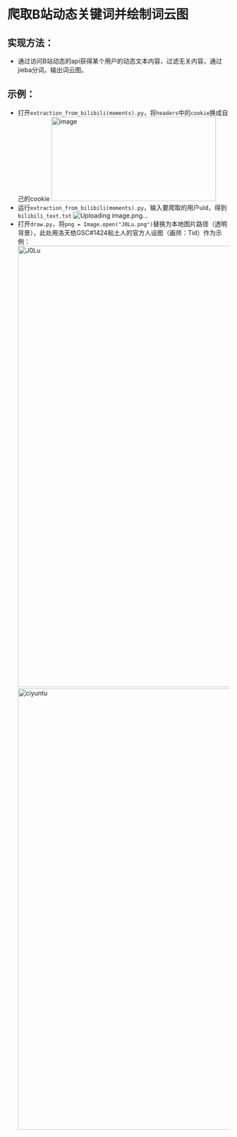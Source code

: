# 爬取B站动态关键词并绘制词云图
## 实现方法：
- 通过访问B站动态的api获得某个用户的动态文本内容，过滤无关内容，通过jieba分词，输出词云图。
## 示例：
- 打开`extraction_from_bilibili(moments).py`，将`headers`中的`cookie`换成自己的cookie
  <img width="373" height="191" alt="image" src="https://github.com/user-attachments/assets/e9a05303-74aa-42da-80c0-258cc6421769" />
- 运行`extraction_from_bilibili(moments).py`，输入要爬取的用户uid，得到`bilibili_text.txt`
  ![Uploading image.png…]()
- 打开`draw.py`，将`png = Image.open("J0Lu.png")`替换为本地图片路径（透明背景），此处用洛天依GSC#1424粘土人的官方人设图（画师：Tid）作为示例：
  <img width="1000" height="1000" alt="J0Lu" src="https://github.com/user-attachments/assets/b90a180d-4659-4770-996b-085b9040f05a" />
  <img width="1000" height="1000" alt="ciyuntu" src="https://github.com/user-attachments/assets/ee666cbf-de18-4d03-9e6c-ede74e7c1aad" />
